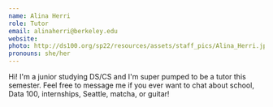 ```yaml
---
name: Alina Herri
role: Tutor
email: alinaherri@berkeley.edu
website: 
photo: http://ds100.org/sp22/resources/assets/staff_pics/Alina_Herri.jpg
pronouns: she/her
---
```

Hi! I'm a junior studying DS/CS and I'm super pumped to be a tutor this semester. Feel free to message me if you ever want to chat about school, Data 100, internships, Seattle, matcha, or guitar!
